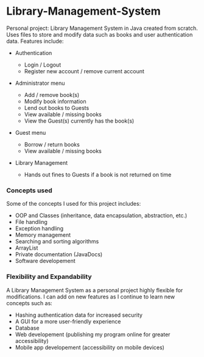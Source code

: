 # Library-Management-System

Personal project: Library Management System in Java created from scratch. Uses files to store and modify data such as books and user authentication data. Features include:
* Authentication
  * Login / Logout
  * Register new account / remove current account

* Administrator menu
  * Add / remove book(s)
  * Modify book information
  * Lend out books to Guests
  * View available / missing books
  * View the Guest(s) currently has the book(s)

* Guest menu
  * Borrow / return books
  * View available / missing books

* Library Management
  * Hands out fines to Guests if a book is not returned on time

### Concepts used
Some of the concepts I used for this project includes:
- OOP and Classes (inheritance, data encapsulation, abstraction, etc.)
- File handling
- Exception handling
- Memory management
- Searching and sorting algorithms
- ArrayList
- Private documentation (JavaDocs)
- Software developement

### Flexibility and Expandability
A Library Management System as a personal project highly flexible for modifications. I can add on new features as I continue to learn new concepts such as:
- Hashing authentication data for increased security
- A GUI for a more user-friendly experience
- Database
- Web developement (publishing my program online for greater accessibility)
- Mobile app developement (accessibility on mobile devices)

<!--
### Why a Library Management System as a personal project?
This is a project that I have been meaning to do for a while. Out of the thousands of personal projects that I could have done, I decided to do this project based on my high school teacher's recommendation. Some concepts that I have focused on for this project include:
- OOP and Classes (inheritance, data encapsulation, abstraction, etc.)
- File handling
- Exception handling
- Memory management
- Authentication system
- Searching and sorting algorithms
- ArrayList
- Private documentation (JavaDocs)
- Software developement-->

<!--This project is perfect for me since I am learning OOP and Data Structures in my spare time in addition to the course *ITI 1520 - Intro to Computing II/Intro à l'informatique II* in which I am enrolled.-->
